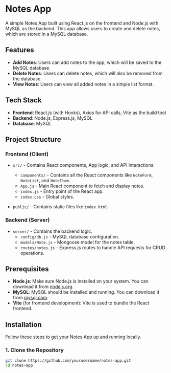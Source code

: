 # Notes App

A simple Notes App built using React.js on the frontend and Node.js with MySQL as the backend. This app allows users to create and delete notes, which are stored in a MySQL database. 

## Features

- **Add Notes**: Users can add notes to the app, which will be saved to the MySQL database.
- **Delete Notes**: Users can delete notes, which will also be removed from the database.
- **View Notes**: Users can view all added notes in a simple list format.

## Tech Stack

- **Frontend**: React.js (with Hooks), Axios for API calls, Vite as the build tool
- **Backend**: Node.js, Express.js, MySQL
- **Database**: MySQL

## Project Structure

### Frontend (Client)
- `src/` - Contains React components, App logic, and API interactions.
  - `components/` - Contains all the React components like `NoteForm`, `NoteList`, and `NoteItem`.
  - `App.js` - Main React component to fetch and display notes.
  - `index.js` - Entry point of the React app.
  - `index.css` - Global styles.
  
- `public/` - Contains static files like `index.html`.

### Backend (Server)
- `server/` - Contains the backend logic.
  - `config/db.js` - MySQL database configuration.
  - `models/Note.js` - Mongoose model for the notes table.
  - `routes/notes.js` - Express.js routes to handle API requests for CRUD operations.

## Prerequisites

- **Node.js**: Make sure Node.js is installed on your system. You can download it from [nodejs.org](https://nodejs.org/).
- **MySQL**: MySQL should be installed and running. You can download it from [mysql.com](https://www.mysql.com/).
- **Vite** (for frontend development): Vite is used to bundle the React frontend.

## Installation

Follow these steps to get your Notes App up and running locally.

### 1. Clone the Repository

```bash
git clone https://github.com/yourusername/notes-app.git
cd notes-app
